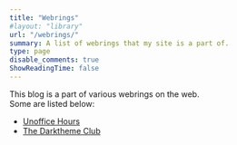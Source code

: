 ```yaml
---
title: "Webrings"
#layout: "library"
url: "/webrings/"
summary: A list of webrings that my site is a part of.
type: page
disable_comments: true
ShowReadingTime: false
---
```


This blog is a part of various webrings on the web.   
Some are listed below:

- [Unoffice Hours](https://unofficehours.com/)  
- [The Darktheme Club](https://darktheme.club/)

